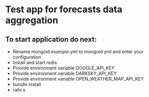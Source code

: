 # Test app for forecasts data aggregation
 
 ## To start application do next:
 
 * Rename mongoid.example.yml to mongoid.yml and enter your configuration
 * Install and start redis
 * Provide environment variable GOOGLE_API_KEY
 * Provide environment variable DARKSKY_API_KEY
 * Provide environment variable OPEN_WEATHER_MAP_API_KEY
 * bundle install
 * rails s